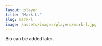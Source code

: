 ```yaml
---
layout: player
title: "Mark L."
slug: mark-l
image: /assets/images/players/mark-l.jpg
---
```

Bio can be added later.
